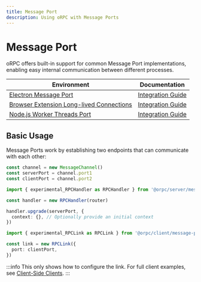 ```yaml
---
title: Message Port
description: Using oRPC with Message Ports
---
```


# Message Port

oRPC offers built-in support for common Message Port implementations, enabling easy internal communication between different processes.

| Environment                                                                                                                 | Documentation                                             |
| --------------------------------------------------------------------------------------------------------------------------- | --------------------------------------------------------- |
| [Electron Message Port](https://www.electronjs.org/docs/latest/tutorial/message-ports)                                      | [Integration Guide](/docs/integrations/electron)          |
| [Browser Extension Long-lived Connections](https://developer.chrome.com/docs/extensions/develop/concepts/messaging#connect) | [Integration Guide](/docs/integrations/browser-extension) |
| [Node.js Worker Threads Port](https://nodejs.org/api/worker_threads.html#workerparentport)                                  | [Integration Guide](/docs/integrations/worker-threads)    |

## Basic Usage

Message Ports work by establishing two endpoints that can communicate with each other:

```ts [bridge]
const channel = new MessageChannel()
const serverPort = channel.port1
const clientPort = channel.port2
```

```ts [server]
import { experimental_RPCHandler as RPCHandler } from '@orpc/server/message-port'

const handler = new RPCHandler(router)

handler.upgrade(serverPort, {
  context: {}, // Optionally provide an initial context
})
```

```ts [client]
import { experimental_RPCLink as RPCLink } from '@orpc/client/message-port'

const link = new RPCLink({
  port: clientPort,
})
```

:::info
This only shows how to configure the link. For full client examples, see [Client-Side Clients](/docs/client/client-side).
:::
